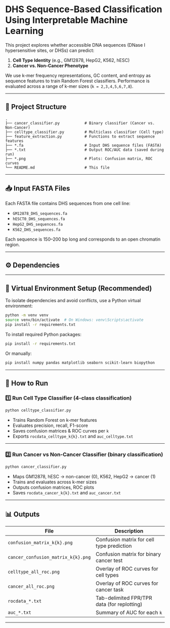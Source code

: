 
# DHS Sequence-Based Classification Using Interpretable Machine Learning

This project explores whether accessible DNA sequences (DNase I hypersensitive sites, or DHSs) can predict:
1. **Cell Type Identity** (e.g., GM12878, HepG2, K562, hESC)
2. **Cancer vs. Non-Cancer Phenotype**

We use k-mer frequency representations, GC content, and entropy as sequence features to train Random Forest classifiers. Performance is evaluated across a range of k-mer sizes (`k = 2,3,4,5,6,7,8`).

---

## 📁 Project Structure

```
.
├── cancer_classifier.py           # Binary classifier (Cancer vs. Non-Cancer)
├── celltype_classifier.py         # Multiclass classifier (Cell type)
├── feature_extraction.py          # Functions to extract sequence features
├── *.fa                           # Input DHS sequence files (FASTA)
├── *.txt                          # Output ROC/AUC data (saved during run)
├── *.png                          # Plots: Confusion matrix, ROC curves
└── README.md                      # This file
```

---

## 📥 Input FASTA Files

Each FASTA file contains DHS sequences from one cell line:
- `GM12878_DHS_sequences.fa`
- `hESCT0_DHS_sequences.fa`
- `HepG2_DHS_sequences.fa`
- `K562_DHS_sequences.fa`

Each sequence is 150–200 bp long and corresponds to an open chromatin region.

---

## ⚙️ Dependencies
---

## 🧪 Virtual Environment Setup (Recommended)

To isolate dependencies and avoid conflicts, use a Python virtual environment:

```bash
python -m venv venv
source venv/bin/activate  # On Windows: venv\Scripts\activate
pip install -r requirements.txt
```


To install required Python packages:
```bash
pip install -r requirements.txt
```

Or manually:
```bash
pip install numpy pandas matplotlib seaborn scikit-learn biopython
```

---

## 🚀 How to Run

### 1️⃣ Run Cell Type Classifier (4-class classification)
```bash
python celltype_classifier.py
```

- Trains Random Forest on k-mer features
- Evaluates precision, recall, F1-score
- Saves confusion matrices & ROC curves per `k`
- Exports `rocdata_celltype_k{k}.txt` and `auc_celltype.txt`

---

### 2️⃣ Run Cancer vs Non-Cancer Classifier (binary classification)
```bash
python cancer_classifier.py
```

- Maps GM12878, hESC → non-cancer (0), K562, HepG2 → cancer (1)
- Trains and evaluates across k-mer sizes
- Outputs confusion matrices, ROC plots
- Saves `rocdata_cancer_k{k}.txt` and `auc_cancer.txt`

---

## 📊 Outputs

| File                             | Description                                |
|----------------------------------|--------------------------------------------|
| `confusion_matrix_k{k}.png`      | Confusion matrix for cell type prediction  |
| `cancer_confusion_matrix_k{k}.png` | Confusion matrix for binary cancer test   |
| `celltype_all_roc.png`           | Overlay of ROC curves for cell types       |
| `cancer_all_roc.png`             | Overlay of ROC curves for cancer task      |
| `rocdata_*.txt`                  | Tab-delimited FPR/TPR data (for replotting)|
| `auc_*.txt`                      | Summary of AUC for each `k`                |

---


